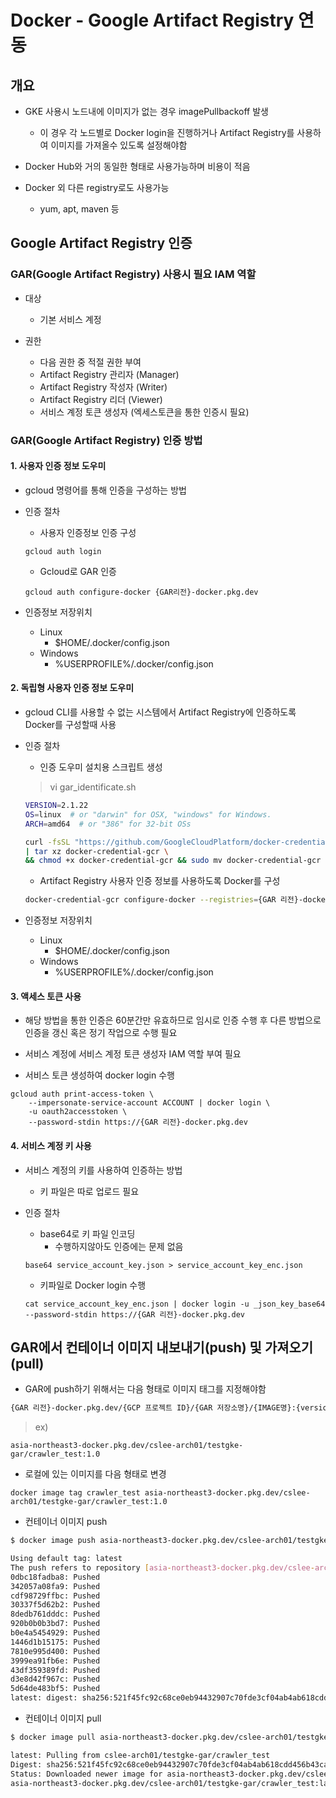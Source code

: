 # Docker - Google Artifact Registry 연동

## 개요 

- GKE 사용시 노드내에 이미지가 없는 경우 imagePullbackoff 발생 
    - 이 경우 각 노드별로 Docker login을 진행하거나 Artifact Registry를 사용하여 이미지를 가져올수 있도록 설정해야함

- Docker Hub와 거의 동일한 형태로 사용가능하며 비용이 적음

- Docker 외 다른 registry로도 사용가능 
    - yum, apt, maven 등 

## Google Artifact Registry 인증 

### GAR(Google Artifact Registry) 사용시 필요 IAM 역할 
- 대상 
    - 기본 서비스 계정 

- 권한 
    - 다음 권한 중 적절 권한 부여 
    - Artifact Registry 관리자 (Manager)
    - Artifact Registry 작성자 (Writer)
    - Artifact Registry 리더 (Viewer)
    - 서비스 계정 토큰 생성자 (엑세스토큰을 통한 인증시 필요)

### GAR(Google Artifact Registry) 인증 방법

#### 1. 사용자 인증 정보 도우미
- gcloud 명령어를 통해 인증을 구성하는 방법

- 인증 절차 
    - 사용자 인증정보 인증 구성
    ```
    gcloud auth login
    ```

    - Gcloud로 GAR 인증 
    ```
    gcloud auth configure-docker {GAR리전}-docker.pkg.dev
    ```

- 인증정보 저장위치
    - Linux
        - $HOME/.docker/config.json
    - Windows
        - %USERPROFILE%/.docker/config.json


#### 2. 독립형 사용자 인증 정보 도우미
-  gcloud CLI를 사용할 수 없는 시스템에서 Artifact Registry에 인증하도록 Docker를 구성할때 사용

- 인증 절차 
    - 인증 도우미 설치용 스크립트 생성 
    >vi gar_identificate.sh
    ```sh
    VERSION=2.1.22
    OS=linux  # or "darwin" for OSX, "windows" for Windows.
    ARCH=amd64  # or "386" for 32-bit OSs

    curl -fsSL "https://github.com/GoogleCloudPlatform/docker-credential-gcr/releases/download/v${VERSION}/docker-credential-gcr_${OS}_${ARCH}-${VERSION}.tar.gz" \
    | tar xz docker-credential-gcr \
    && chmod +x docker-credential-gcr && sudo mv docker-credential-gcr /usr/bin/
    ```

    - Artifact Registry 사용자 인증 정보를 사용하도록 Docker를 구성

    ```sh
    docker-credential-gcr configure-docker --registries={GAR 리전}-docker.pkg.dev
    ```

- 인증정보 저장위치
    - Linux
        - $HOME/.docker/config.json
    - Windows
        - %USERPROFILE%/.docker/config.json


#### 3. 액세스 토큰 사용
- 해당 방법을 통한 인증은 60분간만 유효하므로 임시로 인증 수행 후 다른 방법으로 인증을 갱신 혹은 정기 작업으로 수행 필요

- 서비스 계정에 서비스 계정 토큰 생성자 IAM 역할 부여 필요

- 서비스 토큰 생성하여 docker login 수행 
```
gcloud auth print-access-token \
    --impersonate-service-account ACCOUNT | docker login \
    -u oauth2accesstoken \
    --password-stdin https://{GAR 리전}-docker.pkg.dev
```

#### 4. 서비스 계정 키 사용
- 서비스 계정의 키를 사용하여 인증하는 방법 
    - 키 파일은 따로 업로드 필요

- 인증 절차 

    - base64로 키 파일 인코딩 
        - 수행하지않아도 인증에는 문제 없음        
    ```
    base64 service_account_key.json > service_account_key_enc.json
    ```

    - 키파일로 Docker login 수행 
    ```    
    cat service_account_key_enc.json | docker login -u _json_key_base64 --password-stdin https://{GAR 리전}-docker.pkg.dev
    ```

## GAR에서 컨테이너 이미지 내보내기(push) 및 가져오기(pull)

- GAR에 push하기 위해서는 다음 형태로 이미지 태그를 지정해야함

```sh
{GAR 리전}-docker.pkg.dev/{GCP 프로젝트 ID}/{GAR 저장소명}/{IMAGE명}:{version}
```

>ex) 
```
asia-northeast3-docker.pkg.dev/cslee-arch01/testgke-gar/crawler_test:1.0
```

- 로컬에 있는 이미지를 다음 형태로 변경 
```
docker image tag crawler_test asia-northeast3-docker.pkg.dev/cslee-arch01/testgke-gar/crawler_test:1.0
```

- 컨테이너 이미지 push 
```sh
$ docker image push asia-northeast3-docker.pkg.dev/cslee-arch01/testgke-gar/crawler_test

Using default tag: latest
The push refers to repository [asia-northeast3-docker.pkg.dev/cslee-arch01/testgke-gar/crawler_test]
0dbc18fadba8: Pushed
342057a08fa9: Pushed
cdf98729ffbc: Pushed
30337f5d62b2: Pushed
8dedb761dddc: Pushed
920b0b0b3bd7: Pushed
b0e4a5454929: Pushed
1446d1b15175: Pushed
7810e995d400: Pushed
3999ea91fb6e: Pushed
43df359389fd: Pushed
d3e8d42f967c: Pushed
5d64de483bf5: Pushed
latest: digest: sha256:521f45fc92c68ce0eb94432907c70fde3cf04ab4ab618cdd456b43ca259a7642 size: 3051
```


- 컨테이너 이미지 pull 
```sh
$ docker image pull asia-northeast3-docker.pkg.dev/cslee-arch01/testgke-gar/crawler_test:latest

latest: Pulling from cslee-arch01/testgke-gar/crawler_test
Digest: sha256:521f45fc92c68ce0eb94432907c70fde3cf04ab4ab618cdd456b43ca259a7642
Status: Downloaded newer image for asia-northeast3-docker.pkg.dev/cslee-arch01/testgke-gar/crawler_test:latest
asia-northeast3-docker.pkg.dev/cslee-arch01/testgke-gar/crawler_test:latest
```

